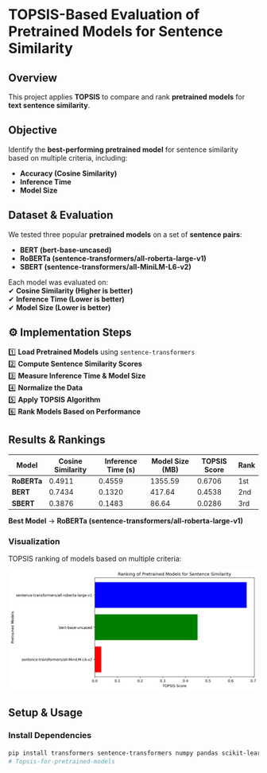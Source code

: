 # TOPSIS-Based Evaluation of Pretrained Models for Sentence Similarity  

## Overview  
This project applies **TOPSIS** to compare and rank **pretrained models** for **text sentence similarity**.  

## Objective  
Identify the **best-performing pretrained model** for sentence similarity based on multiple criteria, including:  
- **Accuracy (Cosine Similarity)**  
- **Inference Time**  
- **Model Size**  

## Dataset & Evaluation  
We tested three popular **pretrained models** on a set of **sentence pairs**:  
- **BERT (bert-base-uncased)**  
- **RoBERTa (sentence-transformers/all-roberta-large-v1)**  
- **SBERT (sentence-transformers/all-MiniLM-L6-v2)**  

Each model was evaluated on:  
✔ **Cosine Similarity (Higher is better)**  
✔ **Inference Time (Lower is better)**  
✔ **Model Size (Lower is better)**  

## ⚙️ Implementation Steps  
1️⃣ **Load Pretrained Models** using `sentence-transformers`  
2️⃣ **Compute Sentence Similarity Scores**  
3️⃣ **Measure Inference Time & Model Size**  
4️⃣ **Normalize the Data**  
5️⃣ **Apply TOPSIS Algorithm**  
6️⃣ **Rank Models Based on Performance**  

## Results & Rankings  

| Model | Cosine Similarity | Inference Time (s) | Model Size (MB) | TOPSIS Score | Rank |
|-------|------------------|------------------|--------------|-------------|------|
| **RoBERTa** | 0.4911 | 0.4559 | 1355.59 | 0.6706 | 1st |
| **BERT** | 0.7434 | 0.1320 | 417.64 | 0.4538 | 2nd |
| **SBERT** | 0.3876 | 0.1483 | 86.64 | 0.0286 | 3rd |

**Best Model** → **RoBERTa (sentence-transformers/all-roberta-large-v1)**  

### **Visualization**  
TOPSIS ranking of models based on multiple criteria:  

![TOPSIS Ranking](Topsis_Ranking.png)  

##  Setup & Usage  

###  **Install Dependencies**  
```bash
pip install transformers sentence-transformers numpy pandas scikit-learn matplotlib
# Topsis-for-pretrained-models
